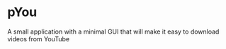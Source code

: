 # pYou

A small application with a minimal GUI that will make it easy to download videos from YouTube
